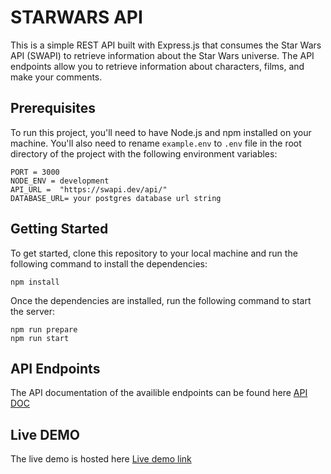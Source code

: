 
#  STARWARS API
This is a simple REST API built with Express.js that consumes the Star Wars API (SWAPI) to retrieve information about the Star Wars universe. The API endpoints allow you to retrieve information about characters, films, and make your comments.

  
##  Prerequisites

To run this project, you'll need to have Node.js and npm installed on your machine. You'll also need to rename `example.env` to `.env` file in the root directory of the project with the following environment variables:

    PORT = 3000
    NODE_ENV = development
    API_URL =  "https://swapi.dev/api/"
    DATABASE_URL= your postgres database url string
    
## Getting Started

To get started, clone this repository to your local machine and run the following command to install the dependencies:

    npm install
 Once the dependencies are installed, run the following command to start the server:
 

    npm run prepare
    npm run start

## API Endpoints

The API documentation of the availible endpoints can be found here
[API DOC](http://localhost:3000/api-doc)

## Live DEMO
The live demo is hosted here
[Live demo link](https://mystarwars.up.railway.app/)
